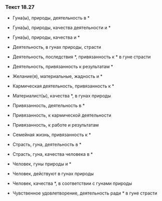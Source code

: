 ### Текст 18.27

- Гуна(ы), природы, деятельность в *

- Гуна(ы), природы, качества деятельности и *

- Гуна(ы), природы, качества и *

- Деятельность, в гунах природы, страсти

- Деятельность, последствия *, привязанность к * в гуне страсти

- Деятельность, привязанность к результатам *

- Желание(я), материальные, жадность и *

- Кармическая деятельность, привязанность к *

- Материалист(ы), качества *, в гунах природы

- Привязанность, деятельность в *

- Привязанность, к кармической деятельности

- Привязанность, к работе и результатам

- Семейная жизнь, привязанность к *

- Страсть, гуна, деятельность в *

- Страсть, гуна, качества человека в *

- Человек, гуны природы и *

- Человек, действуют в гунах природы

- Человек, качества *, в соответствии с гунами природы

- Чувственное удовлетворение, деятельность ради * в гуне страсти
	
